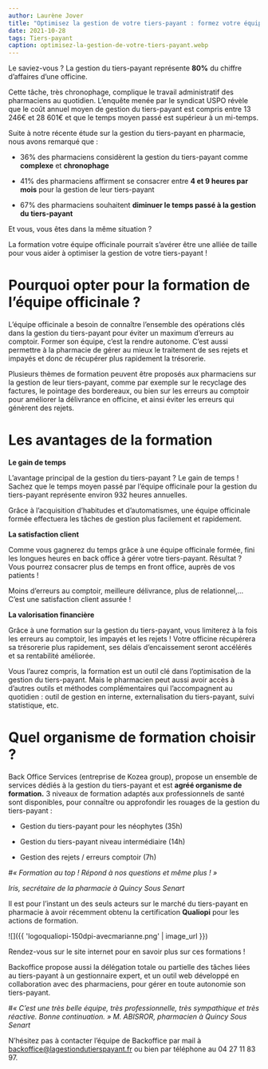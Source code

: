 ```yaml
---
author: Laurène Jover
title: "Optimisez la gestion de votre tiers-payant : formez votre équipe !"
date: 2021-10-28
tags: Tiers-payant
caption: optimisez-la-gestion-de-votre-tiers-payant.webp
---
```


Le saviez-vous ? La gestion du tiers-payant représente **80%** du chiffre d’affaires d’une officine.

Cette tâche, très chronophage, complique le travail administratif des pharmaciens au quotidien. L’enquête menée par le syndicat USPO révèle que le coût annuel moyen de gestion du tiers-payant est compris entre 13 246€ et 28 601€ et que le temps moyen passé est supérieur à un mi-temps.

Suite à notre récente étude sur la gestion du tiers-payant en pharmacie, nous avons remarqué que :

* 36% des pharmaciens considèrent la gestion du tiers-payant comme **complexe** et **chronophage**

* 41% des pharmaciens affirment se consacrer entre **4 et 9 heures par mois** pour la gestion de leur tiers-payant

* 67% des pharmaciens souhaitent **diminuer le temps passé à la gestion du tiers-payant**

Et vous, vous êtes dans la même situation ?

La formation votre équipe officinale pourrait s’avérer être une alliée de taille pour vous aider à optimiser la gestion de votre tiers-payant !

# Pourquoi opter pour la formation de l’équipe officinale ?

L’équipe officinale a besoin de connaître l’ensemble des opérations clés dans la gestion du tiers-payant pour éviter un maximum d’erreurs au comptoir. Former son équipe, c’est la rendre autonome. C’est aussi permettre à la pharmacie de gérer au mieux le traitement de ses rejets et impayés et donc de récupérer plus rapidement la trésorerie.

Plusieurs thèmes de formation peuvent être proposés aux pharmaciens sur la gestion de leur tiers-payant, comme par exemple sur le recyclage des factures, le pointage des bordereaux, ou bien sur les erreurs au comptoir pour améliorer la délivrance en officine, et ainsi éviter les erreurs qui
génèrent des rejets.

# Les avantages de la formation

**Le gain de temps**

L’avantage principal de la gestion du tiers-payant ? Le gain de temps ! Sachez que le temps moyen passé par l’équipe officinale pour la gestion du tiers-payant représente environ 932 heures annuelles.

Grâce à l’acquisition d’habitudes et d’automatismes, une équipe officinale formée effectuera les tâches de gestion plus facilement et rapidement.

**La satisfaction client**

Comme vous gagnerez du temps grâce à une équipe officinale formée, fini les longues heures en back office à gérer votre tiers-payant. Résultat ? Vous pourrez consacrer plus de temps en front office, auprès de vos patients !

Moins d’erreurs au comptoir, meilleure délivrance, plus de relationnel,… C’est une satisfaction client assurée !

**La valorisation financière**

Grâce à une formation sur la gestion du tiers-payant, vous limiterez à la fois les erreurs au comptoir, les impayés et les rejets ! Votre officine récupérera sa trésorerie plus rapidement, ses délais d’encaissement seront accélérés et sa rentabilité améliorée.


Vous l’aurez compris, la formation est un outil clé dans l’optimisation de la gestion du tiers-payant. Mais le pharmacien peut aussi avoir accès à d’autres outils et méthodes complémentaires qui l’accompagnent au quotidien : outil de gestion en interne, externalisation du tiers-payant, suivi statistique, etc.

# Quel organisme de formation choisir ?

Back Office Services (entreprise de Kozea group), propose un ensemble de services dédiés à la gestion du tiers-payant et est **agréé organisme de formation.** 3 niveaux de formation adaptés aux professionnels de santé sont disponibles, pour connaître ou approfondir les rouages de la gestion du tiers-payant :

* Gestion du tiers-payant pour les néophytes (35h)

* Gestion du tiers-payant niveau intermédiaire (14h)

* Gestion des rejets / erreurs comptoir (7h)

#_« Formation au top ! Répond à nos questions et même plus ! »_

*Iris, secrétaire de la pharmacie à Quincy Sous Senart*

Il est pour l’instant un des seuls acteurs sur le marché du tiers-payant en pharmacie à avoir récemment obtenu la certification **Qualiopi** pour les actions de formation.

![]({{ 'logoqualiopi-150dpi-avecmarianne.png' | image_url }})


Rendez-vous sur le site internet pour en savoir plus sur ces formations !

Backoffice propose aussi la délégation totale ou partielle des tâches liées au tiers-payant à un gestionnaire expert, et un outil web développé en collaboration avec des pharmaciens, pour gérer en toute autonomie son tiers-payant.

#_« C’est une très belle équipe, très professionnelle, très sympathique et très réactive. Bonne continuation. »_
*M. ABISROR, pharmacien à Quincy Sous Senart*

N’hésitez pas à contacter l’équipe de Backoffice par mail à backoffice@lagestiondutierspayant.fr ou bien par téléphone au 04 27 11 83 97.
